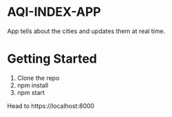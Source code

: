 # AQI-INDEX-APP

App tells about the cities and updates them at real time.

# Getting Started

1. Clone the repo
2. npm install
3. npm start

Head to https://localhost:8000
